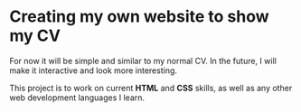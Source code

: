 # Creating my own website to show my CV

For now it will be simple and similar to my normal CV. In the future, I will make it interactive and look more interesting.

This project is to work on current **HTML** and **CSS** skills, as well as any other web development languages I learn.
